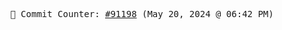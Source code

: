 <p align="center">
    <samp>
        📮 Commit Counter: <a href="https://github.com/Javascript-void0/Javascript-void0/commits/main">#91198</a> (May 20, 2024 @ 06:42 PM)
    </samp>
</p>